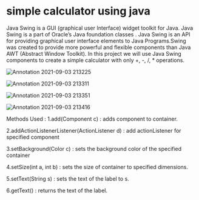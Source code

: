 # simple calculator using java

Java Swing is a GUI (graphical user Interface) widget toolkit for Java. Java Swing is a part of Oracle’s Java foundation classes . Java Swing is an API for providing graphical user interface elements to Java Programs.Swing was created to provide more powerful and flexible components than Java AWT (Abstract Window Toolkit).
In this project we will use Java Swing components to create a simple calculator with only +, -, /, * operations.





![Annotation 2021-09-03 213225](https://user-images.githubusercontent.com/63072170/132062891-19e8afbf-283a-416b-b0b3-6ad7af85538e.png) 

![Annotation 2021-09-03 213311](https://user-images.githubusercontent.com/63072170/132062896-84eb8c1d-808d-42ac-b42f-d726a9da3259.png)

![Annotation 2021-09-03 213351](https://user-images.githubusercontent.com/63072170/132062897-d4df236a-96a1-4fdb-ac5e-06914ae067e0.png)

![Annotation 2021-09-03 213416](https://user-images.githubusercontent.com/63072170/132062902-b09a12da-abd0-4417-b907-ac3dac48eb6a.png)




Methods Used : 
1.add(Component c) : adds component to container.

2.addActionListenerListener(ActionListener d) : add actionListener for specified component

3.setBackground(Color c) : sets the background color of the specified container

4.setSize(int a, int b) : sets the size of container to specified dimensions.

5.setText(String s) : sets the text of the label to s.

6.getText() : returns the text of the label.
